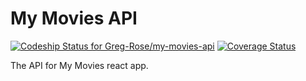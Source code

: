 # My Movies API

[ ![Codeship Status for Greg-Rose/my-movies-api](https://app.codeship.com/projects/57d86ce0-d3d9-0135-1228-422b3efe9ca9/status?branch=master)](https://app.codeship.com/projects/262902)
[![Coverage Status](https://coveralls.io/repos/github/Greg-Rose/my-movies-api/badge.svg?branch=master)](https://coveralls.io/github/Greg-Rose/my-movies-api?branch=master)

The API for My Movies react app.
